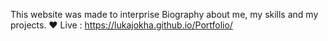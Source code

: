 This website was made to interprise Biography about me, my skills and my projects. ♥
Live : https://lukajokha.github.io/Portfolio/
